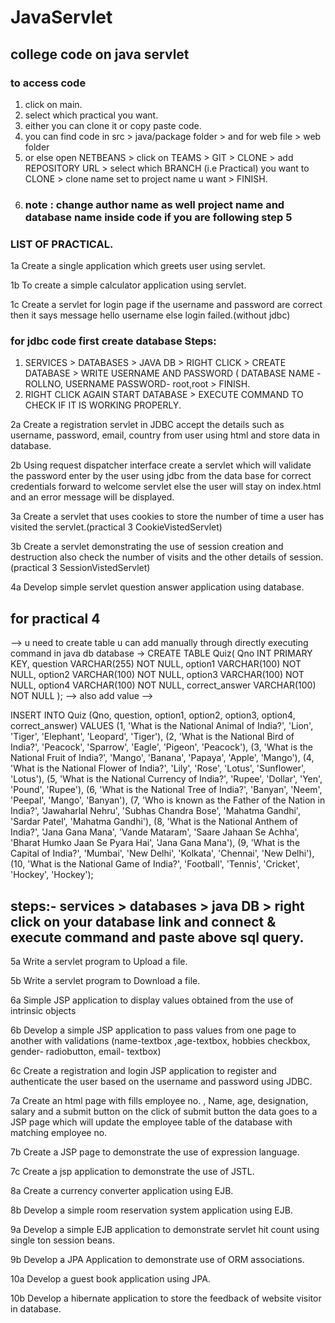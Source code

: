# JavaServlet
## college code on java servlet
### to access code 
1. click on main.
2. select which practical you want.
3. either you can clone it or copy paste code.
4. you can find code in src > java/package folder > and for web file > web folder 
5. or else open NETBEANS > click on TEAMS > GIT > CLONE > add REPOSITORY URL > select which BRANCH (i.e Practical) you want to CLONE  > clone name set to project name u want > FINISH.
6. ### note : change author name as well project name and database name inside code if you are following step 5
### LIST OF PRACTICAL.
1a Create a single application which greets user using servlet.

1b To create a simple calculator application using servlet.

1c Create a servlet for login page if the username and password are correct then it says message hello username else login failed.(without jdbc)

### for jdbc code first create database Steps:
1. SERVICES > DATABASES > JAVA DB > RIGHT CLICK > CREATE DATABASE > WRITE USERNAME AND PASSWORD ( DATABASE NAME -ROLLNO, USERNAME PASSWORD- root,root > FINISH.
2. RIGHT CLICK AGAIN START DATABASE > EXECUTE COMMAND TO CHECK IF IT IS WORKING PROPERLY.

2a Create a registration servlet in JDBC accept the details such as username, password, email, country from user using html and store data in database.

2b Using request dispatcher interface create a servlet which will validate the password enter by the user using jdbc from the data base for correct credentials forward to welcome servlet else the user will stay on index.html and an error message will be displayed.

3a Create a servlet that uses cookies to store the number of time a user has visited the servlet.(practical 3 CookieVistedServlet)

3b Create a servlet demonstrating the use of session creation and destruction also check the number of visits and the other details of session.(practical 3 SessionVistedServlet)

4a Develop simple servlet question answer application using database.
## for practical 4 
--> u need to create table u can add manually through directly executing command in java db database ->
CREATE TABLE Quiz(
    Qno INT PRIMARY KEY,
    question VARCHAR(255) NOT NULL,
    option1 VARCHAR(100) NOT NULL,
    option2 VARCHAR(100) NOT NULL,
    option3 VARCHAR(100) NOT NULL,
    option4 VARCHAR(100) NOT NULL,
    correct_answer VARCHAR(100) NOT NULL
);
--> also add value -->

INSERT INTO Quiz 
(Qno, question, option1, option2, option3, option4, correct_answer)
VALUES
(1, 'What is the National Animal of India?', 'Lion', 'Tiger', 'Elephant', 'Leopard', 'Tiger'),
(2, 'What is the National Bird of India?', 'Peacock', 'Sparrow', 'Eagle', 'Pigeon', 'Peacock'),
(3, 'What is the National Fruit of India?', 'Mango', 'Banana', 'Papaya', 'Apple', 'Mango'),
(4, 'What is the National Flower of India?', 'Lily', 'Rose', 'Lotus', 'Sunflower', 'Lotus'),
(5, 'What is the National Currency of India?', 'Rupee', 'Dollar', 'Yen', 'Pound', 'Rupee'),
(6, 'What is the National Tree of India?', 'Banyan', 'Neem', 'Peepal', 'Mango', 'Banyan'),
(7, 'Who is known as the Father of the Nation in India?', 'Jawaharlal Nehru', 'Subhas Chandra Bose', 'Mahatma Gandhi', 'Sardar Patel', 'Mahatma Gandhi'),
(8, 'What is the National Anthem of India?', 'Jana Gana Mana', 'Vande Mataram', 'Saare Jahaan Se Achha', 'Bharat Humko Jaan Se Pyara Hai', 'Jana Gana Mana'),
(9, 'What is the Capital of India?', 'Mumbai', 'New Delhi', 'Kolkata', 'Chennai', 'New Delhi'),
(10, 'What is the National Game of India?', 'Football', 'Tennis', 'Cricket', 'Hockey', 'Hockey');

steps:- services >  databases > java DB > right click on your database link and connect & execute command and paste above sql query.
------------------------------------------------------------------------------------------------------------------------------------

5a Write a servlet program to Upload a file.

5b Write a servlet program to Download a file.

6a Simple JSP application to display values obtained from the use of intrinsic objects

6b Develop a simple JSP application to pass values from one page to another with validations (name-textbox ,age-textbox, hobbies checkbox, gender- radiobutton, email- textbox)

6c Create a registration and login JSP application to register and authenticate the user based on the username and password using JDBC.

7a Create an html page with fills employee no. , Name, age, designation, salary and a submit button on the click of submit button the data goes to a JSP page which will update the employee table of the database with matching employee no.

7b Create a JSP page to demonstrate the use of expression language.

7c Create a jsp application to demonstrate the use of JSTL. 

8a Create a currency converter application using EJB.

8b Develop a simple room reservation system application using EJB.

9a Develop a simple EJB application to demonstrate servlet hit count using single ton session beans.

9b Develop a JPA Application to demonstrate use of ORM associations.  

10a Develop a guest book application using JPA.

10b Develop a hibernate application to store the feedback of website visitor in database.
